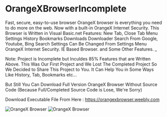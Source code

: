 # OrangeXBrowserIncomplete
Fast, secure, easy-to-use browser
OrangeX browser is everything you need to do more on the web.
Now with a built-in OrangeX Internet Security. 
This Browser is Written in Visual Basic.net
Features:
New Tab, Close Tab
Menu
Settings
History
Bookmarks
Downloads
Downloader
Search From Google, Youtube, Bing
Search Settings Can Be Changed From Settings Menu
OrangeX Internet Security.
IE Based Browser.
and Some Other Features.
_

Note: Project is Incomplete but Inculdes 85% Features that are Written Above.
This Was Our First Project and We Lost The Completed Project So We Decided to Share This Project to You. 
It Can Help You in Some Ways Like History, Tab, Bookmarks etc...

But Still You Can Download Full Version OrangeX Browser Without Source Code (Because Full/Completed Source Code is Lose, We're Sorry)

Download Executable File From Here : https://orangexbrowser.weebly.com

![OrangeX Browser](https://orangexbrowser.weebly.com/uploads/8/2/4/7/82476680/background-images/1609121580.gif)
![OrangeX Browser](https://orangexbrowser.weebly.com/uploads/8/2/4/7/82476680/3739028_orig.png)
